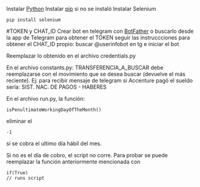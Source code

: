 
Instalar [Python](https://www.python.org/downloads/)
Instalar [pip](https://pip.pypa.io/en/stable/installing/]) si no se instaló
Instalar Selenium
```
pip install selenium
```

#TOKEN y CHAT_ID
Crear bot en telegram con [BotFather](https://t.me/BotFather) o buscarlo desde la app de Telegram
para obtener el TOKEN seguir las instruccciones
para obtener el CHAT_ID propio: buscar @userinfobot en tg e iniciar el bot

Reemplazar lo obtenido en el archivo credentials.py

En el archivo constants.py: 
TRANSFERENCIA_A_BUSCAR debe reemplazarse con el movimiento que se desea buscar (devuelve el más reciente).
Ej: para recibir mensaje de telegram si Accenture pagó el sueldo sería: SIST. NAC. DE PAGOS -  HABERES

En el archivo run.py, la función:
```
isPenultimateWorkingDayOfTheMonth()
```

eliminar el 
```
-1
```
si se cobra el ultimo día hábil del mes.

Si no es el día de cobro, el script no corre. Para probar se puede reemplazar la función anteriormente mencionada con 
```
if(True)
// runs script
```